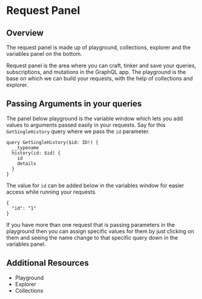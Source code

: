 # Request Panel

## Overview

The request panel is made up of playground, collections, explorer and the variables panel on the bottom.

Request panel is the area where you can craft, tinker and save your queries, subscriptions, and mutations in the GraphQL app. The playground is the base on which we can build your requests, with the help of collections and explorer.

## Passing Arguments in your queries

The panel below playground is the variable window which lets you add values to arguments passed easily in your requests. Say for this `GetSingleHistory` query where we pass the `id` parameter.

    query GetSingleHistory($id: ID!) {
      __typename
      history(id: $id) {
        id
        details
      }
    }

The value for `id` can be added below in the variables window for easier access while running your requests.

    {
      "id": "1"
    }

If you have more than one request that is passing parameters in the playground then you can assign specific values for them by just clicking on them and seeing the name change to that specific query down in the variables panel.

## Additional Resources

- Playground
- Explorer
- Collections
